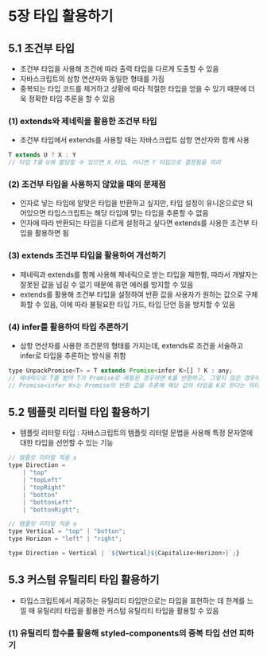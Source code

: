 # 5장 타입 활용하기

## 5.1 조건부 타입

- 조건부 타입을 사용해 조건에 따라 출력 타입을 다르게 도출할 수 있음
- 자바스크립트의 삼항 연산자와 동일한 형태를 가짐
- 중복되는 타입 코드를 제거하고 상황에 따라 적절한 타입을 얻을 수 있기 때문에 더욱 정확한 타입 추론을 할 수 있음

### (1) extends와 제네릭을 활용한 조건부 타입

- 조건부 타입에서 extends를 사용할 때는 자바스크립트 삼항 연산자와 함께 사용

```jsx
T extends U ? X : Y
// 타입 T를 U에 할당할 수 있으면 X 타입, 아니면 Y 타입으로 결정됨을 의미
```

### (2) 조건부 타입을 사용하지 않았을 때의 문제점

- 인자로 넣는 타입에 알맞은 타입을 반환하고 싶지만, 타입 설정이 유니온으로만 되어있으면 타입스크립트는 해당 타입에 맞는 타입을 추론할 수 없음
- 인자에 따라 반환되는 타입을 다르게 설정하고 싶다면 extends를 사용한 조건부 타입을 활용하면 됨

### (3) extends 조건부 타입을 활용하여 개선하기

- 제네릭과 extends를 함께 사용해 제네릭으로 받는 타입을 제한함, 따라서 개발자는 잘못된 값을 넘길 수 없기 때문에 휴먼 에러를 방지할 수 있음
- extends를 활용해 조건부 타입을 설정하여 반환 값을 사용자가 원하는 값으로 구체화할 수 있음, 이에 따라 불필요한 타입 가드, 타입 단언 등을 방지할 수 있음

### (4) infer를 활용하여 타입 추론하기

- 삼항 연산자를 사용한 조건문의 형태를 가지는데, extends로 조건을 서술하고 infer로 타입을 추론하는 방식을 취함

```jsx
type UnpackPromise<T> = T extends Promise<infer K>[] ? K : any;
// 제네릭으로 T를 받아 T가 Promise로 래핑된 경우라면 K를 반환하고, 그렇지 않은 경우에는 any를 반환함
// Promise<infer K>는 Promise의 반환 값을 추론해 해당 값의 타입을 K로 한다는 의미
```

## 5.2 템플릿 리터럴 타입 활용하기

- 템플릿 리터럴 타입 : 자바스크립트의 템플릿 리터럴 문법을 사용해 특정 문자열에 대한 타입을 선언할 수 있는 기능

```jsx
// 템플릿 리터럴 적용 x
type Direction =
	| "top"
	| "topLeft"
	| "topRight"
	| "botton"
	| "bottonLeft"
	| "bottonRight";

// 템플릿 리터럴 적용 o
type Vertical = "top" | "botton";
type Horizon = "left" | "right";

type Direction = Vertical | `${Vertical}${Capitalize<Horizon>}`;}
```

## 5.3 커스텀 유틸리티 타입 활용하기

- 타입스크립트에서 제공하는 유틸리티 타입만으로는 타입을 표현하는 데 한계를 느낄 때 유틸리티 타입을 활용한 커스텀 유틸리티 타입을 활용할 수 있음

### (1) 유틸리티 함수를 활용해 styled-components의 중복 타입 선언 피하기
